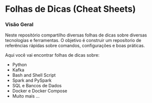 # Folhas de Dicas (Cheat Sheets)

### Visão Geral
Neste repositório compartilho diversas folhas de dicas sobre diversas tecnologias e ferramentas. O objetivo é construir um reposítorio de referências rápidas sobre comandos, configurações e boas práticas. 

Aqui você vai encontrar folhas de dicas sobre:
- Python
- Kafka
- Bash and Shell Script
- Spark and PySpark
- SQL e Bancos de Dados
- Docker e Docker Compose
- Muito mais ...
